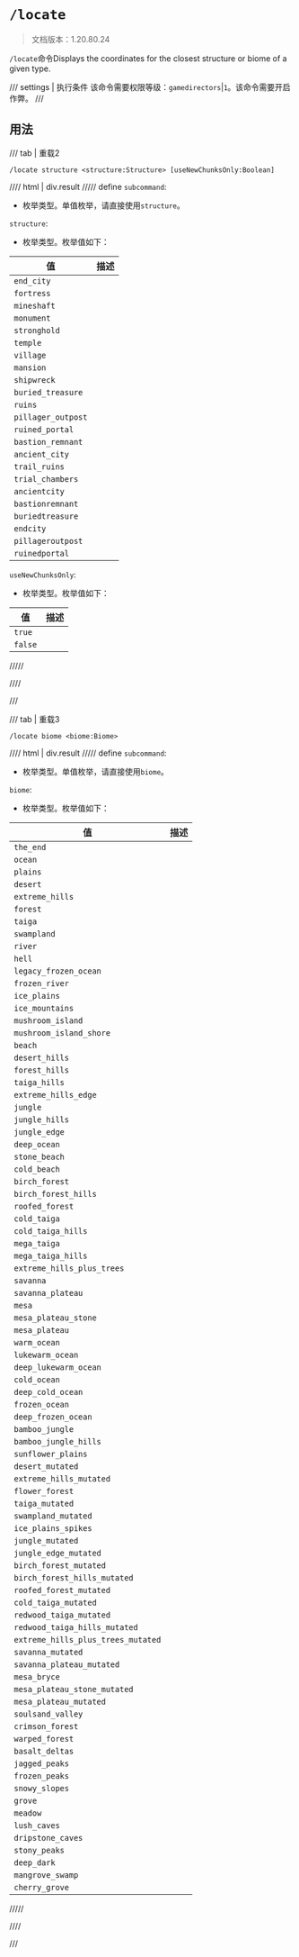 # `/locate`

> 文档版本：1.20.80.24

`/locate`命令Displays the coordinates for the closest structure or biome of a given type.

/// settings | 执行条件
该命令需要权限等级：`gamedirectors`|`1`。该命令需要开启作弊。
///

## 用法

/// tab | 重载2
```mcfunction
/locate structure <structure:Structure> [useNewChunksOnly:Boolean]
```

//// html | div.result
///// define
`subcommand`: <!-- md:samp LocateSubcommandStructure -->

- 枚举类型。单值枚举，请直接使用`structure`。

`structure`: <!-- md:samp Structure -->

- 枚举类型。枚举值如下：

|值|描述|
|---|---|
|`end_city`||
|`fortress`||
|`mineshaft`||
|`monument`||
|`stronghold`||
|`temple`||
|`village`||
|`mansion`||
|`shipwreck`||
|`buried_treasure`||
|`ruins`||
|`pillager_outpost`||
|`ruined_portal`||
|`bastion_remnant`||
|`ancient_city`||
|`trail_ruins`||
|`trial_chambers`||
|`ancientcity`||
|`bastionremnant`||
|`buriedtreasure`||
|`endcity`||
|`pillageroutpost`||
|`ruinedportal`||


`useNewChunksOnly`: <!-- md:samp Boolean -->

- 枚举类型。枚举值如下：

|值|描述|
|---|---|
|`true`||
|`false`||



/////

////

///

/// tab | 重载3
```mcfunction
/locate biome <biome:Biome>
```

//// html | div.result
///// define
`subcommand`: <!-- md:samp LocateSubcommandBiome -->

- 枚举类型。单值枚举，请直接使用`biome`。

`biome`: <!-- md:samp Biome -->

- 枚举类型。枚举值如下：

|值|描述|
|---|---|
|`the_end`||
|`ocean`||
|`plains`||
|`desert`||
|`extreme_hills`||
|`forest`||
|`taiga`||
|`swampland`||
|`river`||
|`hell`||
|`legacy_frozen_ocean`||
|`frozen_river`||
|`ice_plains`||
|`ice_mountains`||
|`mushroom_island`||
|`mushroom_island_shore`||
|`beach`||
|`desert_hills`||
|`forest_hills`||
|`taiga_hills`||
|`extreme_hills_edge`||
|`jungle`||
|`jungle_hills`||
|`jungle_edge`||
|`deep_ocean`||
|`stone_beach`||
|`cold_beach`||
|`birch_forest`||
|`birch_forest_hills`||
|`roofed_forest`||
|`cold_taiga`||
|`cold_taiga_hills`||
|`mega_taiga`||
|`mega_taiga_hills`||
|`extreme_hills_plus_trees`||
|`savanna`||
|`savanna_plateau`||
|`mesa`||
|`mesa_plateau_stone`||
|`mesa_plateau`||
|`warm_ocean`||
|`lukewarm_ocean`||
|`deep_lukewarm_ocean`||
|`cold_ocean`||
|`deep_cold_ocean`||
|`frozen_ocean`||
|`deep_frozen_ocean`||
|`bamboo_jungle`||
|`bamboo_jungle_hills`||
|`sunflower_plains`||
|`desert_mutated`||
|`extreme_hills_mutated`||
|`flower_forest`||
|`taiga_mutated`||
|`swampland_mutated`||
|`ice_plains_spikes`||
|`jungle_mutated`||
|`jungle_edge_mutated`||
|`birch_forest_mutated`||
|`birch_forest_hills_mutated`||
|`roofed_forest_mutated`||
|`cold_taiga_mutated`||
|`redwood_taiga_mutated`||
|`redwood_taiga_hills_mutated`||
|`extreme_hills_plus_trees_mutated`||
|`savanna_mutated`||
|`savanna_plateau_mutated`||
|`mesa_bryce`||
|`mesa_plateau_stone_mutated`||
|`mesa_plateau_mutated`||
|`soulsand_valley`||
|`crimson_forest`||
|`warped_forest`||
|`basalt_deltas`||
|`jagged_peaks`||
|`frozen_peaks`||
|`snowy_slopes`||
|`grove`||
|`meadow`||
|`lush_caves`||
|`dripstone_caves`||
|`stony_peaks`||
|`deep_dark`||
|`mangrove_swamp`||
|`cherry_grove`||



/////

////

///
